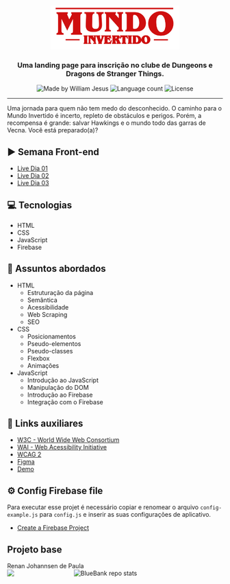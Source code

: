 <p align="center">
    <img width="300" src="./assets/images/banner/logo.svg">
</p>

<h3 align="center">
  Uma <strong>landing page</strong> para inscrição no clube de Dungeons e Dragons de Stranger Things.
</h3>

<div align="center">
  <img alt="Made by William Jesus" src="https://img.shields.io/badge/made%20by-William%20Jesus-%23CF0F0F"/>
  <img alt="Language count" src="https://img.shields.io/github/languages/count/williamjesusdev/dio-mundo-invertido?color=%23CF0F0F"/>
  <img alt="License" src="https://img.shields.io/badge/license-MIT-%23CF0F0F"/>
</div>

-------
Uma jornada para quem não tem medo do desconhecido. O caminho para o Mundo Invertido é incerto, repleto de obstáculos e perigos. Porém, a recompensa é grande: salvar Hawkings e o mundo todo das garras de Vecna. Você está preparado(a)? 

## ▶️ Semana Front-end

- [Live Dia 01](https://www.youtube.com/watch?v=FZgIQUDn8zo)
- [Live Dia 02](https://www.youtube.com/watch?v=WHbhgxJLbN4)
- [Live Dia 03](https://www.youtube.com/watch?v=x6oegBgBcG8)
  
## 💻 Tecnologias

- HTML
- CSS
- JavaScript
- Firebase

## 💬 Assuntos abordados

- HTML
    - Estruturação da página 
    - Semântica
    - Acessibilidade
    - Web Scraping
    - SEO
- CSS
    - Posicionamentos
    - Pseudo-elementos
    - Pseudo-classes
    - Flexbox
    - Animações 
- JavaScript
    - Introdução ao JavaScript
    - Manipulação do DOM
    - Introdução ao Firebase
    - Integração com o Firebase

## 🔗 Links auxiliares

- [W3C - World Wide Web Consortium](http://w3c.org)
- [WAI - Web Acessibility Initiative](https://www.w3.org/WAI/)
- [WCAG 2](https://www.w3.org/WAI/WCAG21/quickref/) 
- [Figma](https://www.figma.com/file/I3Q42CcVUziRN3iMfTrbfb/Stranger-Things?node-id=0%3A1) 
- [Demo](https://micheleambrosio.github.io/semana-frontend-mundo-invertido/) 

## ⚙️ Config Firebase file

Para executar esse projet é necessário copiar e renomear o arquivo `config-example.js` para `config.js` e inserir as suas configurações de aplicativo.

- [Create a Firebase Project](https://firebase.google.com/docs/web/setup#create-project)

## Projeto base

<p>
Renan Johannsen de Paula <br>
<img align=left margin=10 width=140 src="https://avatars.githubusercontent.com/u/3266640?v=4"/>&nbsp&nbsp&nbsp
<img src='https://github-readme-stats.vercel.app/api/pin/?username=RenanJPaula&repo=semana-frontend-mundo-invertido&theme=github_dark' alt='BlueBank repo stats'/>
</p>

